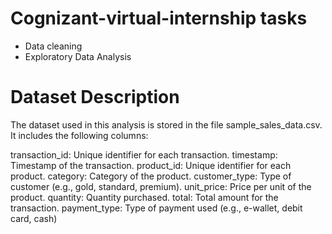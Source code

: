 # Cognizant-virtual-internship tasks

- Data cleaning 
- Exploratory Data Analysis

# Dataset Description 
The dataset used in this analysis is stored in the file sample_sales_data.csv. It includes the following columns:

transaction_id: Unique identifier for each transaction.
timestamp: Timestamp of the transaction.
product_id: Unique identifier for each product.
category: Category of the product.
customer_type: Type of customer (e.g., gold, standard, premium).
unit_price: Price per unit of the product.
quantity: Quantity purchased.
total: Total amount for the transaction.
payment_type: Type of payment used (e.g., e-wallet, debit card, cash)

